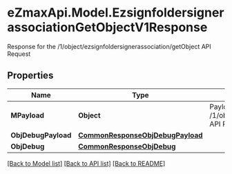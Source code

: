# eZmaxApi.Model.EzsignfoldersignerassociationGetObjectV1Response
Response for the /1/object/ezsignfoldersignerassociation/getObject API Request

## Properties

Name | Type | Description | Notes
------------ | ------------- | ------------- | -------------
**MPayload** | **Object** | Payload for the /1/object/ezsignfoldersignerassociation/getObject API Request | 
**ObjDebugPayload** | [**CommonResponseObjDebugPayload**](CommonResponseObjDebugPayload.md) |  | [optional] 
**ObjDebug** | [**CommonResponseObjDebug**](CommonResponseObjDebug.md) |  | [optional] 

[[Back to Model list]](../README.md#documentation-for-models) [[Back to API list]](../README.md#documentation-for-api-endpoints) [[Back to README]](../README.md)

